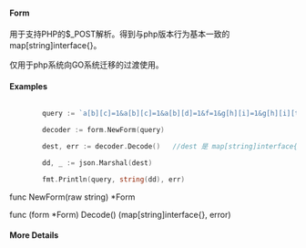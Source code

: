 #### Form 

用于支持PHP的$_POST解析。得到与php版本行为基本一致的map[string]interface{}。

仅用于php系统向GO系统迁移的过渡使用。


#### Examples

```go

       	query := `a[b][c]=1&a[b][c]=1&a[b][d]=1&f=1&g[h][i]=1&g[h][i][t]=1`

       	decoder := form.NewForm(query)

       	dest, err := decoder.Decode()   //dest 是 map[string]interface{}

       	dd, _ := json.Marshal(dest)

       	fmt.Println(query, string(dd), err)
```

  
func NewForm(raw string) *Form

func (form *Form) Decode() (map[string]interface{}, error)



#### More Details

